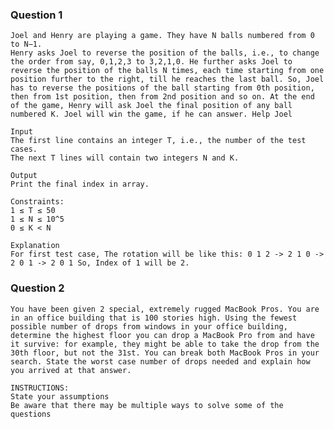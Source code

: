 
### Question 1
	Joel and Henry are playing a game. They have N balls numbered from 0 to N−1. 	Henry asks Joel to reverse the position of the balls, i.e., to change the order from say, 0,1,2,3 to 3,2,1,0. He further asks Joel to reverse the position of the balls N times, each time starting from one position further to the right, till he reaches the last ball. So, Joel has to reverse the positions of the ball starting from 0th position, then from 1st position, then from 2nd position and so on. At the end of the game, Henry will ask Joel the final position of any ball numbered K. Joel will win the game, if he can answer. Help Joel
	Input	The first line contains an integer T, i.e., the number of the test cases.	The next T lines will contain two integers N and K.
	Output	Print the final index in array.
	
	Constraints: 
	1 ≤ T ≤ 50
	1 ≤ N ≤ 10^5
	0 ≤ K < N

	Explanation
	For first test case, The rotation will be like this: 0 1 2 -> 2 1 0 -> 2 0 1 -> 2 0 1 So, Index of 1 will be 2.

### Question 2
	You have been given 2 special, extremely rugged MacBook Pros. You are in an office building that is 100 stories high. Using the fewest possible number of drops from windows in your office building, determine the highest floor you can drop a MacBook Pro from and have it survive: for example, they might be able to take the drop from the 30th floor, but not the 31st. You can break both MacBook Pros in your search. State the worst case number of drops needed and explain how you arrived at that answer.
	INSTRUCTIONS:	State your assumptions	Be aware that there may be multiple ways to solve some of the questions  
	
	